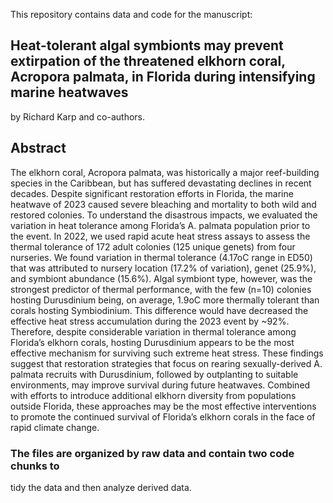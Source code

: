 
This repository contains data and code for the manuscript: 

## Heat-tolerant algal symbionts may prevent extirpation of the threatened elkhorn coral, Acropora palmata, in Florida during intensifying marine heatwaves 
by Richard Karp and co-authors.

## Abstract

The elkhorn coral, Acropora palmata, was historically a major 
reef-building species in the Caribbean, but has suffered devastating 
declines in recent decades. Despite significant restoration efforts in 
Florida, the marine heatwave of 2023 caused severe bleaching and mortality 
to both wild and restored colonies. To understand the disastrous impacts, 
we evaluated the variation in heat tolerance among Florida’s A. palmata 
population prior to the event. In 2022, we used rapid acute heat stress 
assays to assess the thermal tolerance of 172 adult colonies (125 unique 
genets) from four nurseries. We found variation in thermal tolerance 
(4.17oC range in ED50) that was attributed to nursery location (17.2% of 
variation), genet (25.9%), and symbiont abundance (15.6%). Algal symbiont 
type, however, was the strongest predictor of thermal performance, with 
the few (n=10) colonies hosting Durusdinium being, on average, 1.9oC more 
thermally tolerant than corals hosting Symbiodinium. This difference would 
have decreased the effective heat stress accumulation during the 2023 
event by ~92%. Therefore, despite considerable variation in thermal 
tolerance among Florida’s elkhorn corals, hosting Durusdinium appears to 
be the most effective mechanism for surviving such extreme heat stress. 
These findings suggest that restoration strategies that focus on rearing 
sexually-derived A. palmata recruits with Durusdinium, followed by 
outplanting to suitable environments, may improve survival during future 
heatwaves. Combined with efforts to introduce additional elkhorn diversity 
from populations outside Florida, these approaches may be the most 
effective interventions to promote the continued survival of Florida’s 
elkhorn corals in the face of rapid climate change. 

### The files are organized by raw data and contain two code chunks to 
tidy the data and then analyze derived data. 

